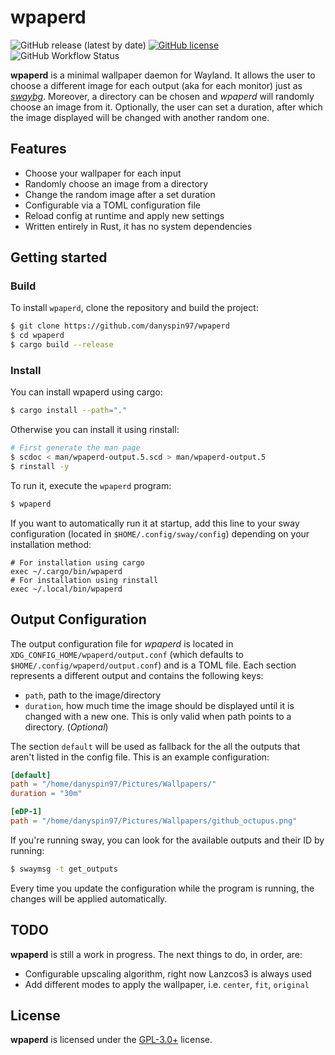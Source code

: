 # wpaperd

![GitHub release (latest by date)](https://img.shields.io/github/v/release/danyspin97/wpaperd?logo=github&style=flat-square)
[![GitHub license](https://img.shields.io/github/license/danyspin97/wpaperd?logo=github)](https://github.com/danyspin97/wpaperd/blob/main/LICENSE.md)
![GitHub Workflow Status](https://img.shields.io/github/workflow/status/danyspin97/wpaperd/Continuous%20integration?logo=github&style=flat-square)

**wpaperd** is a minimal wallpaper daemon for Wayland. It allows the user to choose a different
image for each output (aka for each monitor) just as *[swaybg]*. Moreover, a directory can be
chosen and *wpaperd* will randomly choose an image from it. Optionally, the user can set a
duration, after which the image displayed will be changed with another random one.

## Features

- Choose your wallpaper for each input
- Randomly choose an image from a directory
- Change the random image after a set duration
- Configurable via a TOML configuration file
- Reload config at runtime and apply new settings
- Written entirely in Rust, it has no system dependencies

## Getting started

### Build

To install `wpaperd`, clone the repository and build the project:

```bash
$ git clone https://github.com/danyspin97/wpaperd
$ cd wpaperd
$ cargo build --release
```

### Install

You can install wpaperd using cargo:

```bash
$ cargo install --path="."
```

Otherwise you can install it using rinstall:

```bash
# First generate the man page
$ scdoc < man/wpaperd-output.5.scd > man/wpaperd-output.5
$ rinstall -y
```

To run it, execute the `wpaperd` program:

```bash
$ wpaperd
```

If you want to automatically run it at startup, add this line to your sway configuration
(located in `$HOME/.config/sway/config`) depending on your installation method:

```
# For installation using cargo
exec ~/.cargo/bin/wpaperd
# For installation using rinstall
exec ~/.local/bin/wpaperd
```

## Output Configuration

The output configuration file for *wpaperd* is located in `XDG_CONFIG_HOME/wpaperd/output.conf`
(which defaults to `$HOME/.config/wpaperd/output.conf`) and is a TOML file. Each section
represents a different output and contains the following keys:

- `path`, path to the image/directory
- `duration`, how much time the image should be displayed until it is changed with a new one.
  This is only valid when path points to a directory. (_Optional_)

The section `default` will be used as fallback for the all the outputs that aren't listed in
the config file. This is an example configuration:

```toml
[default]
path = "/home/danyspin97/Pictures/Wallpapers/"
duration = "30m"

[eDP-1]
path = "/home/danyspin97/Pictures/Wallpapers/github_octupus.png"
```

If you're running sway, you can look for the available outputs and their ID by running:

```bash
$ swaymsg -t get_outputs
```

Every time you update the configuration while the program is running, the changes will
be applied automatically.

## TODO

**wpaperd** is still a work in progress. The next things to do, in order, are:

- Configurable upscaling algorithm, right now Lanzcos3 is always used
- Add different modes to apply the wallpaper, i.e. `center`, `fit`, `original`

## License

**wpaperd** is licensed under the [GPL-3.0+](/LICENSE.md) license.

[swaybg]: https://github.com/swaywm/swaybg
